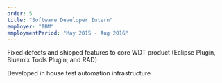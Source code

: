 ```yaml
---
order: 5
title: "Software Developer Intern"
employer: "IBM"
employmentPeriod: "May 2015 - Aug 2016"
---
```


Fixed defects and shipped features to core WDT product (Eclipse Plugin, Bluemix Tools Plugin, and RAD)

Developed in house test automation infrastructure
